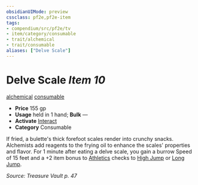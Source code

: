 ```yaml
---
obsidianUIMode: preview
cssclass: pf2e,pf2e-item
tags:
- compendium/src/pf2e/tv
- item/category/consumable
- trait/alchemical
- trait/consumable
aliases: ["Delve Scale"]
---
```

# Delve Scale *Item 10*  
[alchemical](rules/traits/alchemical.md)  [consumable](rules/traits/consumable.md)  

- **Price** 155 gp
- **Usage** held in 1 hand; **Bulk** —
- **Activate** [Interact](rules/actions/interact.md)
- **Category** Consumable

If fried, a bulette's thick forefoot scales render into crunchy snacks. Alchemists add reagents to the frying oil to enhance the scales' properties and flavor. For 1 minute after eating a delve scale, you gain a burrow Speed of 15 feet and a +2 item bonus to [Athletics](compendium/skills.md#Athletics) checks to [High Jump](rules/actions/high-jump.md) or [Long Jump](rules/actions/long-jump.md).

*Source: Treasure Vault p. 47*